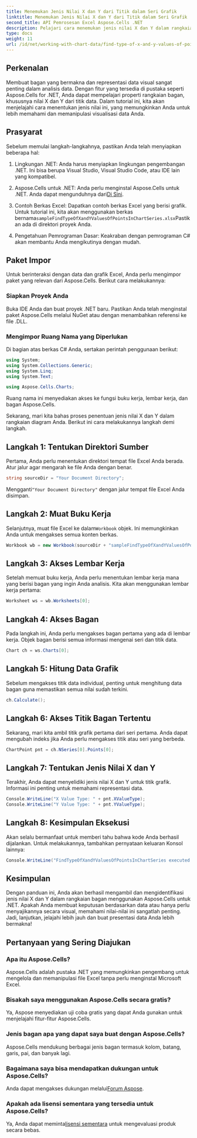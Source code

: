 ```yaml
---
title: Menemukan Jenis Nilai X dan Y dari Titik dalam Seri Grafik
linktitle: Menemukan Jenis Nilai X dan Y dari Titik dalam Seri Grafik
second_title: API Pemrosesan Excel Aspose.Cells .NET
description: Pelajari cara menemukan jenis nilai X dan Y dalam rangkaian bagan menggunakan Aspose.Cells untuk .NET dengan panduan terperinci dan mudah diikuti ini.
type: docs
weight: 11
url: /id/net/working-with-chart-data/find-type-of-x-and-y-values-of-points-in-chart-series/
---
```

## Perkenalan

Membuat bagan yang bermakna dan representasi data visual sangat penting dalam analisis data. Dengan fitur yang tersedia di pustaka seperti Aspose.Cells for .NET, Anda dapat mempelajari properti rangkaian bagan, khususnya nilai X dan Y dari titik data. Dalam tutorial ini, kita akan menjelajahi cara menentukan jenis nilai ini, yang memungkinkan Anda untuk lebih memahami dan memanipulasi visualisasi data Anda.

## Prasyarat

Sebelum memulai langkah-langkahnya, pastikan Anda telah menyiapkan beberapa hal:

1. Lingkungan .NET: Anda harus menyiapkan lingkungan pengembangan .NET. Ini bisa berupa Visual Studio, Visual Studio Code, atau IDE lain yang kompatibel.
   
2.  Aspose.Cells untuk .NET: Anda perlu menginstal Aspose.Cells untuk .NET. Anda dapat mengunduhnya dari[Di Sini](https://releases.aspose.com/cells/net/).

3.  Contoh Berkas Excel: Dapatkan contoh berkas Excel yang berisi grafik. Untuk tutorial ini, kita akan menggunakan berkas bernama`sampleFindTypeOfXandYValuesOfPointsInChartSeries.xlsx`Pastikan ada di direktori proyek Anda.

4. Pengetahuan Pemrograman Dasar: Keakraban dengan pemrograman C# akan membantu Anda mengikutinya dengan mudah.

## Paket Impor

Untuk berinteraksi dengan data dan grafik Excel, Anda perlu mengimpor paket yang relevan dari Aspose.Cells. Berikut cara melakukannya:

### Siapkan Proyek Anda

Buka IDE Anda dan buat proyek .NET baru. Pastikan Anda telah menginstal paket Aspose.Cells melalui NuGet atau dengan menambahkan referensi ke file .DLL.

### Mengimpor Ruang Nama yang Diperlukan

Di bagian atas berkas C# Anda, sertakan perintah penggunaan berikut:

```csharp
using System;
using System.Collections.Generic;
using System.Linq;
using System.Text;

using Aspose.Cells.Charts;
```

Ruang nama ini menyediakan akses ke fungsi buku kerja, lembar kerja, dan bagan Aspose.Cells.

Sekarang, mari kita bahas proses penentuan jenis nilai X dan Y dalam rangkaian diagram Anda. Berikut ini cara melakukannya langkah demi langkah.

## Langkah 1: Tentukan Direktori Sumber

Pertama, Anda perlu menentukan direktori tempat file Excel Anda berada. Atur jalur agar mengarah ke file Anda dengan benar.

```csharp
string sourceDir = "Your Document Directory";
```

 Mengganti`"Your Document Directory"` dengan jalur tempat file Excel Anda disimpan.

## Langkah 2: Muat Buku Kerja

 Selanjutnya, muat file Excel ke dalam`Workbook` objek. Ini memungkinkan Anda untuk mengakses semua konten berkas.

```csharp
Workbook wb = new Workbook(sourceDir + "sampleFindTypeOfXandYValuesOfPointsInChartSeries.xlsx");
```

## Langkah 3: Akses Lembar Kerja

Setelah memuat buku kerja, Anda perlu menentukan lembar kerja mana yang berisi bagan yang ingin Anda analisis. Kita akan menggunakan lembar kerja pertama:

```csharp
Worksheet ws = wb.Worksheets[0];
```

## Langkah 4: Akses Bagan

Pada langkah ini, Anda perlu mengakses bagan pertama yang ada di lembar kerja. Objek bagan berisi semua informasi mengenai seri dan titik data.

```csharp
Chart ch = ws.Charts[0];
```

## Langkah 5: Hitung Data Grafik

Sebelum mengakses titik data individual, penting untuk menghitung data bagan guna memastikan semua nilai sudah terkini.

```csharp
ch.Calculate();
```

## Langkah 6: Akses Titik Bagan Tertentu

Sekarang, mari kita ambil titik grafik pertama dari seri pertama. Anda dapat mengubah indeks jika Anda perlu mengakses titik atau seri yang berbeda.

```csharp
ChartPoint pnt = ch.NSeries[0].Points[0];
```

## Langkah 7: Tentukan Jenis Nilai X dan Y

Terakhir, Anda dapat menyelidiki jenis nilai X dan Y untuk titik grafik. Informasi ini penting untuk memahami representasi data.

```csharp
Console.WriteLine("X Value Type: " + pnt.XValueType);
Console.WriteLine("Y Value Type: " + pnt.YValueType);
```

## Langkah 8: Kesimpulan Eksekusi

Akan selalu bermanfaat untuk memberi tahu bahwa kode Anda berhasil dijalankan. Untuk melakukannya, tambahkan pernyataan keluaran Konsol lainnya:

```csharp
Console.WriteLine("FindTypeOfXandYValuesOfPointsInChartSeries executed successfully.");
```

## Kesimpulan

Dengan panduan ini, Anda akan berhasil mengambil dan mengidentifikasi jenis nilai X dan Y dalam rangkaian bagan menggunakan Aspose.Cells untuk .NET. Apakah Anda membuat keputusan berdasarkan data atau hanya perlu menyajikannya secara visual, memahami nilai-nilai ini sangatlah penting. Jadi, lanjutkan, jelajahi lebih jauh dan buat presentasi data Anda lebih bermakna!

## Pertanyaan yang Sering Diajukan

### Apa itu Aspose.Cells?
Aspose.Cells adalah pustaka .NET yang memungkinkan pengembang untuk mengelola dan memanipulasi file Excel tanpa perlu menginstal Microsoft Excel.

### Bisakah saya menggunakan Aspose.Cells secara gratis?
Ya, Aspose menyediakan uji coba gratis yang dapat Anda gunakan untuk menjelajahi fitur-fitur Aspose.Cells.

### Jenis bagan apa yang dapat saya buat dengan Aspose.Cells?
Aspose.Cells mendukung berbagai jenis bagan termasuk kolom, batang, garis, pai, dan banyak lagi.

### Bagaimana saya bisa mendapatkan dukungan untuk Aspose.Cells?
 Anda dapat mengakses dukungan melalui[Forum Aspose](https://forum.aspose.com/c/cells/9).

### Apakah ada lisensi sementara yang tersedia untuk Aspose.Cells?
 Ya, Anda dapat meminta[lisensi sementara](https://purchase.aspose.com/temporary-license/) untuk mengevaluasi produk secara bebas.